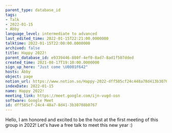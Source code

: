 ```yaml
---
parent_type: database_id
tags:
- Talk
- 2022-01-15
- Abby
language_level: intermediate to advanced
last_edited_time: 2022-01-15T22:21:00.0000000
talktime: 2022-01-15T22:00:00.0000000
archived: false
title: Happy 2022!
parent_database_id: e9339446-880f-4ef0-8ad7-8ad1f507dded
created_time: 2021-08-17T19:10:00.0000000
sign_up_here: "Just come \U0001F642"
hosts: Abby
object: page
notion_url: https://www.notion.so/Happy-2022-dff585cf24c448a78d413b30708b0767
indexDate: 2022-01-15
name: Happy 2022!
meeting_link: https://meet.google.com/ijn-vugd-osn
software: Google Meet
id: dff585cf-24c4-48a7-8d41-3b30708b0767
---
```


Hello, I am honored and excited to be the host at the first meeting of this group in 2022! Let's have a free talk to meet this new year :)





